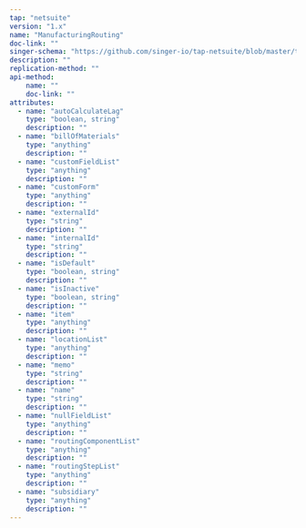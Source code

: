 ```yaml
---
tap: "netsuite"
version: "1.x"
name: "ManufacturingRouting"
doc-link: ""
singer-schema: "https://github.com/singer-io/tap-netsuite/blob/master/tap_netsuite/schemas/ManufacturingRouting.json"
description: ""
replication-method: ""
api-method:
    name: ""
    doc-link: ""
attributes:
  - name: "autoCalculateLag"
    type: "boolean, string"
    description: ""
  - name: "billOfMaterials"
    type: "anything"
    description: ""
  - name: "customFieldList"
    type: "anything"
    description: ""
  - name: "customForm"
    type: "anything"
    description: ""
  - name: "externalId"
    type: "string"
    description: ""
  - name: "internalId"
    type: "string"
    description: ""
  - name: "isDefault"
    type: "boolean, string"
    description: ""
  - name: "isInactive"
    type: "boolean, string"
    description: ""
  - name: "item"
    type: "anything"
    description: ""
  - name: "locationList"
    type: "anything"
    description: ""
  - name: "memo"
    type: "string"
    description: ""
  - name: "name"
    type: "string"
    description: ""
  - name: "nullFieldList"
    type: "anything"
    description: ""
  - name: "routingComponentList"
    type: "anything"
    description: ""
  - name: "routingStepList"
    type: "anything"
    description: ""
  - name: "subsidiary"
    type: "anything"
    description: ""
---
```

